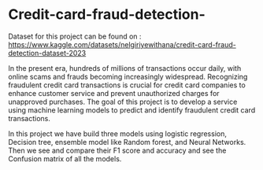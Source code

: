 # Credit-card-fraud-detection-
Dataset for this project can be found on : https://www.kaggle.com/datasets/nelgiriyewithana/credit-card-fraud-detection-dataset-2023

In the present era, hundreds of millions of transactions occur daily, with online scams and frauds becoming increasingly widespread. Recognizing fraudulent credit card transactions is crucial for credit card companies to enhance customer service and prevent unauthorized charges for unapproved purchases. The goal of this project is to develop a service using machine learning models to predict and identify fraudulent credit card transactions.

In this project we have build three models using logistic regression, Decision tree, ensemble model like Random forest, and Neural Networks. Then we see and compare their F1 score and accuracy and see the Confusion matrix of all the models.
